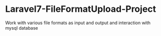 # Laravel7-FileFormatUpload-Project
Work with various file formats as input and output and interaction with mysql database

